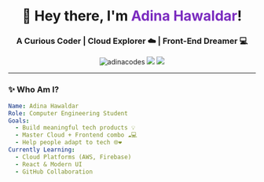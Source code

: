 <h1 align="center">🌟 Hey there, I'm <span style="color:#7b2cbf;">Adina Hawaldar</span>!</h1>
<h3 align="center">A Curious Coder | Cloud Explorer ☁️ | Front-End Dreamer 💻</h3>

<p align="center">
  <img src="https://komarev.com/ghpvc/?username=adinacodes&label=Profile%20Views&color=7b2cbf&style=flat" alt="adinacodes" />
  <img src="https://img.shields.io/github/followers/adinacodes?label=Followers&style=social" />
  <img src="https://img.shields.io/github/stars/adinacodes?label=Stars&style=social" />
</p>

---

### ✨ Who Am I?

```yaml
Name: Adina Hawaldar
Role: Computer Engineering Student
Goals:
  - Build meaningful tech products 💡
  - Master Cloud + Frontend combo ☁️💻
  - Help people adapt to tech 🌐❤️
Currently Learning:
  - Cloud Platforms (AWS, Firebase)
  - React & Modern UI
  - GitHub Collaboration

